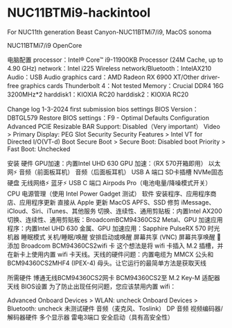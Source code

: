 # NUC11BTMi9-hackintool
For NUC11th generation Beast Canyon-NUC11BTMi7/i9, MacOS sonoma

NUC11BTMi7/i9 OpenCore

电脑配置
processor：Intel® Core™ i9-11900KB Processor (24M Cache, up to 4.90 GHz)
network：Intel i225
Wireless network/Bluetooth：IntelAX210
Audio：USB Audio
graphics card：AMD Radeon RX 6900 XT/Other driver-free graphics cards
Thunderbolt 4：Not tested
Memory：Crucial DDR4 16G 3200MHz*2
harddisk1：KIOXIA RC20
harddisk2：KIOXIA RC20

Change log
1-3-2024
first submission
bios settings
BIOS Version：DBTGL579
Restore BIOS settings：F9 - Optimal Defaults
Configuration
Advanced
PCIE Resizable BAR Support: Disabled（Very important）
Video > Primary Display: PEG Slot
Security
Security Features > Intel VT for Directed I/O(VT-d)
Boot
Secure Boot > Secure Boot: Disabled
boot Priority > Fast Boot: Unchecked

安装
硬件
 GPU加速：内置Intel UHD 630
 GPU 加速：（RX 570开箱即用）
 以太网⚡
 音频（前面板耳机）
 音频（后面板耳机）
 USB A 端口
 SD卡插槽
 NVMe固态硬盘
 无线网络⚡
 蓝牙⚡
 USB C 端口
 Airpods Pro（电池电量/降噪模式开关）
 CPU 电源管理（使用 Intel Power Gadget 测试）
软件
 安装程序、应用程序商店、应用程序更新
 直接从 Apple 更新 MacOS
 APFS、SSD 修剪
 iMessage、iCloud、Siri、iTunes、其他服务
 切换、连续性、通用剪贴板：内置Intel AX200
 切换、连续性、通用剪贴板：BroadcomBCM94360CS2
 Metal、GPU 加速应用程序：内置Intel UHD 630
 金属、GPU 加速应用：Sapphire PulseRX 570
 时光机器
 睡眠模式
 关机/睡眠/唤醒
 安排启动或唤醒
 屏幕共享 (VNC)
 屏幕共享唤醒
🔧 添加 Broadcom BCM94360CS2wifi 卡
这个想法是将 wifi 卡插入 M.2 插槽，并在新卡上使用内置 wifi 卡天线。天线的硬件问题：内置电缆为 MMCX 公头和BCM94360CS2MHF4 (IPEX-4) 母头。让它运行的最简单方法是获取天线

所需硬件
博通无线BCM94360CS2网卡
BCM94360CS2至 M.2 Key-M 适配器
天线
BIOS设置
为了防止出现任何问题，您应该禁用内置 wifi：

Advanced
Onboard Devices > WLAN: uncheck
Onboard Devices > Bluetooth: uncheck
未测试硬件
音频（麦克风、Toslink）
DP 音频
视频编码器/解码器硬件
多个显示器
雷电3端口
安全启动（具有高安全性）
